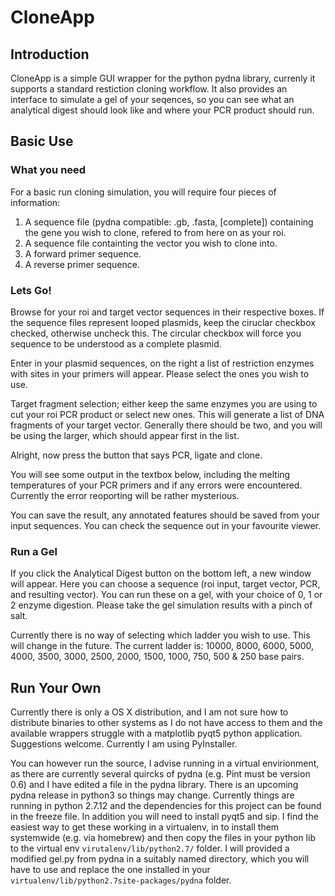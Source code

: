 # CloneApp

## Introduction
CloneApp is a simple GUI wrapper for the python pydna library, currenly it supports a standard restiction cloning workflow. It also provides an interface to simulate a gel of your seqences, so you can see what an analytical digest should look like and where your PCR product should run.


## Basic Use

### What you need
For a basic run cloning simulation, you will require four pieces of information:

1. A sequence file (pydna compatible: .gb, .fasta, [complete]) containing the gene you wish to clone, refered to from here on as your roi.
2. A sequence file containting the vector you wish to clone into.
3. A forward primer sequence.
4. A reverse primer sequence.


### Lets Go!

Browse for your roi and target vector sequences in their respective boxes. If the sequence files represent looped plasmids, keep the ciruclar checkbox checked, otherwise uncheck this. The circular checkbox will force you sequence to be understood as a complete plasmid.

Enter in your plasmid sequences, on the right a list of restriction enzymes with sites in your primers will appear. Please select the ones you wish to use. 

Target fragment selection; either keep the same enzymes you are using to cut your roi PCR product or select new ones. This will generate a list of DNA fragments of your target vector. Generally there should be two, and you will be using the larger, which should appear first in the list. 

Alright, now press the button that says PCR, ligate and clone.

You will see some output in the textbox below, including the melting temperatures of your PCR primers and if any errors were encountered. Currently the error reoporting will be rather mysterious.

You can save the result, any annotated features should be saved from your input sequences. You can check the sequence out in your favourite viewer.

### Run a Gel

If you click the Analytical Digest button on the bottom left, a new window will appear. Here you can choose a sequence (roi input, target vector, PCR, and resulting vector). You can run these on a gel, with your choice of 0, 1 or 2 enzyme digestion. Please take the gel simulation results with a pinch of salt.

Currently there is no way of selecting which ladder you wish to use. This will change in the future. The current ladder is: 10000, 8000, 6000, 5000, 4000, 3500, 3000, 2500, 2000, 1500, 1000, 750, 500 & 250 base pairs.

## Run Your Own

Currently there is only a OS X distribution, and I am not sure how to distribute binaries to other systems as I do not have access to them and the available wrappers struggle with a matplotlib pyqt5 python application. Suggestions welcome. Currently I am using PyInstaller.

You can however run the source, I advise running in a virtual envirionment, as there are currently several quircks of pydna (e.g. Pint must be version 0.6) and I have edited a file in the pydna library. There is an upcoming pydna release in python3 so things may change. Currently things are running in python 2.7.12 and the dependencies for this project can be found in the freeze file. In addition you will need to install pyqt5 and sip. I find the easiest way to get these working in a virtualenv, in to install them systemwide (e.g. via homebrew) and then copy the files in your python lib to the virtual env ```virutalenv/lib/python2.7/``` folder. I will provided a modified gel.py from pydna in a suitably named directory, which you will have to use and replace the one installed in your ```virtualenv/lib/python2.7site-packages/pydna``` folder.

